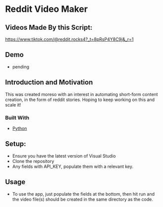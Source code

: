 # Reddit Video Maker

## Videos Made By this Script:

https://www.tiktok.com/@reddit.rocks4?_t=8pRsP4Y8C9j&_r=1

## Demo

* pending

## Introduction and Motivation

This was created moreso with an interest in automating short-form content creation, in the form of reddit stories. Hoping to keep working on this and scale it!

### Built With

* [Python](https://www.python.org/)

## Setup:
- Ensure you have the latest version of Visual Studio
- Clone the repository
- Any fields with API_KEY, populate them with a relevant key.

## Usage
- To use the app, just populate the fields at the bottom, then hit run and the video file(s) should be created in the same directory as the code.
